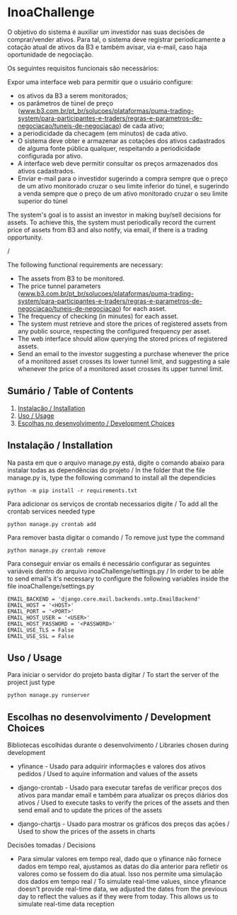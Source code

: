 # InoaChallenge

O objetivo do sistema é auxiliar um investidor nas suas decisões de comprar/vender ativos. Para tal, o sistema deve registrar periodicamente a cotação atual de ativos da B3 e também avisar, via e-mail, caso haja oportunidade de negociação.

Os seguintes requisitos funcionais são necessários:

Expor uma interface web para permitir que o usuário configure:

- os ativos da B3 a serem monitorados;
- os parâmetros de túnel de preço (www.b3.com.br/pt_br/solucoes/plataformas/puma-trading-system/para-participantes-e-traders/regras-e-parametros-de-negociacao/tuneis-de-negociacao) de cada ativo;
- a periodicidade da checagem (em minutos) de cada ativo.
- O sistema deve obter e armazenar as cotações dos ativos cadastrados de alguma fonte pública qualquer, respeitando a periodicidade configurada por ativo.
- A interface web deve permitir consultar os preços armazenados dos ativos cadastrados.
- Enviar e-mail para o investidor sugerindo a compra sempre que o preço de um ativo monitorado cruzar o seu limite inferior do túnel, e sugerindo a venda sempre que o preço de um ativo monitorado cruzar o seu limite superior do túnel

The system's goal is to assist an investor in making buy/sell decisions for assets. To achieve this, the system must periodically record the current price of assets from B3 and also notify, via email, if there is a trading opportunity.

/

The following functional requirements are necessary:

- The assets from B3 to be monitored.
- The price tunnel parameters (www.b3.com.br/pt_br/solucoes/plataformas/puma-trading-system/para-participantes-e-traders/regras-e-parametros-de-negociacao/tuneis-de-negociacao) for each asset.
- The frequency of checking (in minutes) for each asset.
- The system must retrieve and store the prices of registered assets from any public source, respecting the configured frequency per asset.
- The web interface should allow querying the stored prices of registered assets.
- Send an email to the investor suggesting a purchase whenever the price of a monitored asset crosses its lower tunnel limit, and suggesting a sale whenever the price of a monitored asset crosses its upper tunnel limit.

## Sumário / Table of Contents

1. [Instalação / Installation](#instalação--installation)
2. [Uso / Usage](#uso--usage)
3. [Escolhas no desenvolvimento / Development Choices](#escolhas-no-desenvolvimento--development-choices)

## Instalação / Installation

Na pasta em que o arquivo manage.py está, digite o comando abaixo para instalar todas as dependências do projeto / In the folder that the file manage.py is, type the following command to install all the dependicies

```
python -m pip install -r requirements.txt
```

Para adicionar os serviços de crontab necessarios digite / To add all the crontab services needed type

```
python manage.py crontab add
```

Para remover basta digitar o comando / To remove just type the command

```
python manage.py crontab remove
```

Para conseguir enviar os emails é necessário configurar as seguintes variáveis dentro do arquivo inoaChallenge/settings.py / In order to be able to send email's it's necessary to configure the following variables inside the file inoaChallenge/settings.py

```
EMAIL_BACKEND = 'django.core.mail.backends.smtp.EmailBackend'
EMAIL_HOST = '<HOST>'
EMAIL_PORT = '<PORT>'
EMAIL_HOST_USER = '<USER>'
EMAIL_HOST_PASSWORD = '<PASSWORD>'
EMAIL_USE_TLS = False
EMAIL_USE_SSL = False
```

## Uso / Usage

Para iniciar o servidor do projeto basta digitar / To start the server of the project just type

```
python manage.py runserver
```

## Escolhas no desenvolvimento / Development Choices

Bibliotecas escolhidas durante o desenvolvimento / Libraries chosen during development

- yfinance - Usado para adquirir informações e valores dos ativos pedidos / Used to aquire information and values of the assets

- django-crontab - Usado para executar tarefas de verificar preços dos ativos para mandar email e também para atualizar os preços diários dos ativos / Used to execute tasks to verify the prices of the assets and then send email and to update the prices of the assets

- django-chartjs - Usado para mostrar os gráficos dos preços das ações / Used to show the prices of the assets in charts

Decisões tomadas / Decisions

- Para simular valores em tempo real, dado que o yfinance não fornece dados em tempo real, ajustamos as datas do dia anterior para refletir os valores como se fossem do dia atual. Isso nos permite uma simulação dos dados em tempo real / To simulate real-time values, since yfinance doesn't provide real-time data, we adjusted the dates from the previous day to reflect the values as if they were from today. This allows us to simulate real-time data reception
